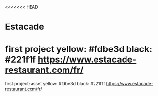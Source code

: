 <<<<<<< HEAD
# Estacade
first project
yellow: #fdbe3d
black:  #221f1f
https://www.estacade-restaurant.com/fr/
=======
first project: asset  yellow: #fdbe3d black: #221f1f https://www.estacade-restaurant.com/fr/


